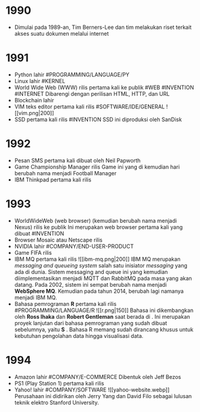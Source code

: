 # 1990 
- Dimulai pada 1989-an, Tim Berners-Lee dan tim melakukan riset terkait akses suatu dokumen melalui internet
# 1991
-  Python lahir #PROGRAMMING/LANGUAGE/PY
- Linux lahir #KERNEL
- World Wide Web (WWW) rilis pertama kali ke publik #WEB #INVENTION #INTERNET
	Dibarengi dengan perilisan HTML, HTTP, dan URL
- Blockchain lahir
- VIM teks editor pertama kali rilis #SOFTWARE/IDE/GENERAL 
	![[vim.png|200]]
- SSD pertama kali rilis #INVENTION
	SSD ini diproduksi oleh SanDisk
	
# 1992
-  Pesan SMS pertama kali dibuat oleh Neil Papworth
- Game Championship Manager rilis
  Game ini yang di kemudian hari berubah nama menjadi Football Manager
- IBM Thinkpad pertama kali rilis

# 1993
- WorldWideWeb (web browser) (kemudian berubah nama menjadi Nexus) rilis ke publik
	Ini merupakan web browser pertama kali yang dibuat #INVENTION 
- Browser Mosaic atau Netscape rilis
- NVIDIA lahir #COMPANY/END-USER-PRODUCT 
- Game FIFA rilis
- IBM MQ pertama kali rilis
	![[ibm-mq.png|200]]
	IBM MQ merupakan *messaging and queueing system* salah satu inisiator *messaging* yang ada di dunia. Sistem messaging and queue ini yang kemudian diimplementasikan menjadi MQTT dan RabbitMQ pada masa yang akan datang.
	Pada 2002, sistem ini sempat berubah nama menjadi **WebSphere MQ**. Kemudian pada tahun 2014, berubah lagi namanya menjadi IBM MQ.
- Bahasa pemrograman **R** pertama kali rilis #PROGRAMMING/LANGUAGE/R
	![[r.png|150]]
	Bahasa ini dikembangkan oleh **Ross Ihaka** dan **Robert Gentleman** saat berada di . Ini merupakan proyek lanjutan dari bahasa pemrograman yang sudah dibuat sebelumnya, yaitu **S** . Bahasa R memang sudah dirancang khusus untuk kebutuhan pengolahan data hingga visualisasi data.
# 1994

- Amazon lahir #COMPANY/E-COMMERCE
	Dibentuk oleh Jeff Bezos
- PS1 (Play Station 1) pertama kali rilis
- Yahoo! lahir #COMPANY/SOFTWARE
	![[yahoo-website.webp]]
	Perusahaan ini didirikan oleh Jerry Yang dan David Filo sebagai lulusan teknik elektro Stanford University.